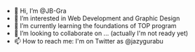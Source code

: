 - 👋 Hi, I’m @JB-Gra
- 👀 I’m interested in Web Development and Graphic Design
- 🌱 I’m currently learning the foundations of TOP program
- 💞️ I’m looking to collaborate on ... (actually I'm not ready yet)
- 📫 How to reach me: I'm on Twitter as @jazygurabu

<!---
JB-Gra/JB-Gra is a ✨ special ✨ repository because its `README.md` (this file) appears on your GitHub profile.
You can click the Preview link to take a look at your changes.
--->

